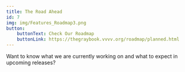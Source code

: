 ```yaml
---
title: The Road Ahead
id: 7
img: img/Features_Roadmap3.png
button:
    buttonText: Check Our Roadmap
    buttonLink: https://thegraybook.vvvv.org/roadmap/planned.html
---
```


Want to know what we are currently working on and what to expect in upcoming releases?